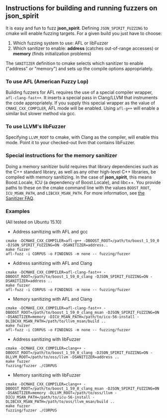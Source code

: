 ## Instructions for building and running fuzzers on json_spirit

It is easy and fun to fuzz **json_spirit**.  Defining `JSON_SPIRIT_FUZZING` to cmake will enable fuzzing targets.  For a given build you just have to choose:

1. Which fuzzing system to use: AFL or libFuzzer
2. Which sanitizer to enable: **address** (catches out-of-range accesses) or **memory** (finds initialization problems)

The `SANITIZER` definition to cmake selects which sanitizer to enable ("address" or "memory") and sets up the compile options appropriately.

### To use AFL (American Fuzzy Lop)
Building fuzzers for AFL requires the use of a special compiler wrapper, `afl-clang-fast++`.  It inserts a special pass in Clang/LLVM that instruments the code appropriately.  If you supply this special wrapper as the value of `CMAKE_CXX_COMPILER`, AFL mode will be enabled.  Using `afl-g++` will enable a similar but slower method via gcc.

### To use LLVM's libFuzzer
Specifying `LLVM_ROOT` to cmake, with Clang as the compiler, will enable this mode.  Point it to your checked-out llvm that contains libFuzzer.

### Special instructions for the memory sanitizer
Doing a memory sanitizer build requires that library dependencies such as the C++ standard library, as well as any other high-level C++ libraries, be compiled with memory sanitizing.  In the case of **json_spirit**, this means Boost.Locale, ICU (a dependency of Boost.Locale), and libc++.  You provide paths to these on the cmake command line with the values `BOOST_ROOT`, `ICU_MSAN_PATH`, and `LIBCXX_MSAN_PATH`.  For more information, see [the Sanitizer FAQ](https://github.com/google/sanitizers/wiki/MemorySanitizerLibcxxHowTo).

### Examples
(All tested on Ubuntu 15.10)
* Address sanitizing with AFL and gcc
```
cmake -DCMAKE_CXX_COMPILER=afl-g++ -DBOOST_ROOT=/path/to/boost_1_59_0 -DJSON_SPIRIT_FUZZING=ON -DSANITIZER=address..
make fuzzer
afl-fuzz -i CORPUS -o FINDINGS -m none -- fuzzing/fuzzer
```
* Address sanitizing with AFL and Clang
```
cmake -DCMAKE_CXX_COMPILER=afl-clang-fast++ -DBOOST_ROOT=/path/to/boost_1_59_0_clang -DJSON_SPIRIT_FUZZING=ON -DSANITIZER=address ..
make fuzzer
afl-fuzz -i CORPUS -o FINDINGS -m none -- fuzzing/fuzzer
```
* Memory sanitizing with AFL and Clang
```
cmake -DCMAKE_CXX_COMPILER=afl-clang-fast++ -DBOOST_ROOT=/path/to/boost_1_59_0_clang_msan -DJSON_SPIRIT_FUZZING=ON -DSANITIZER=memory -DICU_MSAN_PATH=/path/to/icu-56-install -DLIBCXX_MSAN_PATH=/path/to/llvm_msan/build ..
make fuzzer
afl-fuzz -i CORPUS -o FINDINGS -m none -- fuzzing/fuzzer
```
* Address sanitizing with libFuzzer
```
cmake -DCMAKE_CXX_COMPILER=clang++ -DBOOST_ROOT=/path/to/boost_1_59_0_clang -DJSON_SPIRIT_FUZZING=ON -DLLVM_ROOT=/path/to/oss/llvm -DSANITIZER=address ..
make fuzzer
fuzzing/fuzzer ./CORPUS
```
* Memory sanitizing with libFuzzer
```
cmake -DCMAKE_CXX_COMPILER=clang++ -DBOOST_ROOT=/path/to/boost_1_59_0_clang_msan -DJSON_SPIRIT_FUZZING=ON -DSANITIZER=memory -DLLVM_ROOT=/path/to/oss/llvm -DICU_MSAN_PATH=/path/to/icu-56-install -DLIBCXX_MSAN_PATH=/path/to/oss/llvm_msan/build ..
make fuzzer
fuzzing/fuzzer ./CORPUS
```
